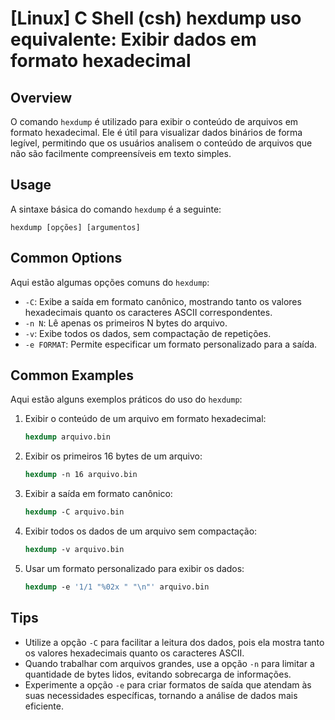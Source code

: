 # [Linux] C Shell (csh) hexdump uso equivalente: Exibir dados em formato hexadecimal

## Overview
O comando `hexdump` é utilizado para exibir o conteúdo de arquivos em formato hexadecimal. Ele é útil para visualizar dados binários de forma legível, permitindo que os usuários analisem o conteúdo de arquivos que não são facilmente compreensíveis em texto simples.

## Usage
A sintaxe básica do comando `hexdump` é a seguinte:

```
hexdump [opções] [argumentos]
```

## Common Options
Aqui estão algumas opções comuns do `hexdump`:

- `-C`: Exibe a saída em formato canônico, mostrando tanto os valores hexadecimais quanto os caracteres ASCII correspondentes.
- `-n N`: Lê apenas os primeiros N bytes do arquivo.
- `-v`: Exibe todos os dados, sem compactação de repetições.
- `-e FORMAT`: Permite especificar um formato personalizado para a saída.

## Common Examples
Aqui estão alguns exemplos práticos do uso do `hexdump`:

1. Exibir o conteúdo de um arquivo em formato hexadecimal:
   ```csh
   hexdump arquivo.bin
   ```

2. Exibir os primeiros 16 bytes de um arquivo:
   ```csh
   hexdump -n 16 arquivo.bin
   ```

3. Exibir a saída em formato canônico:
   ```csh
   hexdump -C arquivo.bin
   ```

4. Exibir todos os dados de um arquivo sem compactação:
   ```csh
   hexdump -v arquivo.bin
   ```

5. Usar um formato personalizado para exibir os dados:
   ```csh
   hexdump -e '1/1 "%02x " "\n"' arquivo.bin
   ```

## Tips
- Utilize a opção `-C` para facilitar a leitura dos dados, pois ela mostra tanto os valores hexadecimais quanto os caracteres ASCII.
- Quando trabalhar com arquivos grandes, use a opção `-n` para limitar a quantidade de bytes lidos, evitando sobrecarga de informações.
- Experimente a opção `-e` para criar formatos de saída que atendam às suas necessidades específicas, tornando a análise de dados mais eficiente.